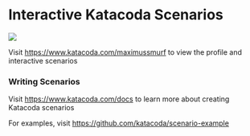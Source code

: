 # Interactive Katacoda Scenarios

[![](http://shields.katacoda.com/katacoda/maximussmurf/count.svg)](https://www.katacoda.com/maximussmurf "Get your profile on Katacoda.com")

Visit https://www.katacoda.com/maximussmurf to view the profile and interactive scenarios

### Writing Scenarios
Visit https://www.katacoda.com/docs to learn more about creating Katacoda scenarios

For examples, visit https://github.com/katacoda/scenario-example
